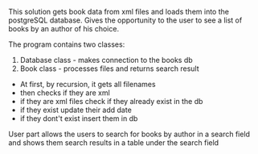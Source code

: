 This solution gets book data from xml files and loads them into the postgreSQL database.
Gives the opportunity to the user to see a list of books by an author of his choice.

The program contains two classes:
1. Database class - makes connection to the books db
2. Book class - processes files and returns search result
- At first, by recursion, it gets all filenames
- then checks if they are xml
- if they are xml files check if they already exist in the db
- if they exist update their add date
- if they dont't exist insert them in db

User part allows the users to search for books by author in a search field
and shows them search results in a table under the search field
